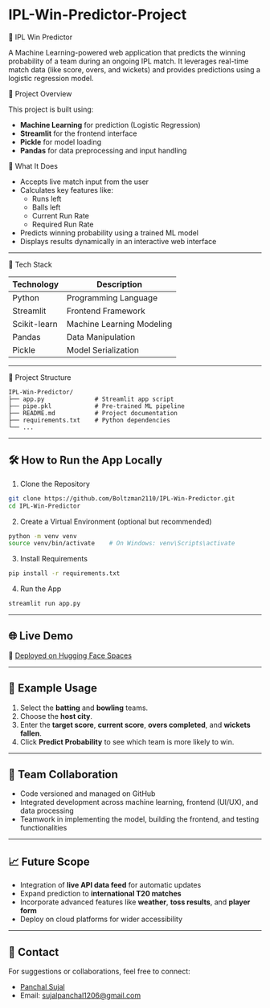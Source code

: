 # IPL-Win-Predictor-Project


 🏏 IPL Win Predictor

A Machine Learning-powered web application that predicts the winning probability of a team during an ongoing IPL match. It leverages real-time match data (like score, overs, and wickets) and provides predictions using a logistic regression model.

 🚀 Project Overview

This project is built using:
- **Machine Learning** for prediction (Logistic Regression)
- **Streamlit** for the frontend interface
- **Pickle** for model loading
- **Pandas** for data preprocessing and input handling

 🔮 What It Does

- Accepts live match input from the user
- Calculates key features like:
  - Runs left
  - Balls left
  - Current Run Rate
  - Required Run Rate
- Predicts winning probability using a trained ML model
- Displays results dynamically in an interactive web interface

---

 🧠 Tech Stack

| Technology      | Description                                      |
|-----------------|--------------------------------------------------|
| Python          | Programming Language                             |
| Streamlit       | Frontend Framework                               |
| Scikit-learn    | Machine Learning Modeling                        |
| Pandas          | Data Manipulation                                |
| Pickle          | Model Serialization                              |

---

 

 📂 Project Structure

```
IPL-Win-Predictor/
├── app.py              # Streamlit app script
├── pipe.pkl            # Pre-trained ML pipeline
├── README.md           # Project documentation
├── requirements.txt    # Python dependencies
└── ...
```

---

## 🛠️ How to Run the App Locally

 1. Clone the Repository
```bash
git clone https://github.com/Boltzman2110/IPL-Win-Predictor.git
cd IPL-Win-Predictor
```

 2. Create a Virtual Environment (optional but recommended)
```bash
python -m venv venv
source venv/bin/activate    # On Windows: venv\Scripts\activate
```

 3. Install Requirements
```bash
pip install -r requirements.txt
```

 4. Run the App
```bash
streamlit run app.py
```

---

## 🌐 Live Demo

🔗 [Deployed on Hugging Face Spaces](https://huggingface.co/spaces/Boltzman2110/IPL-Win-Predictor)

---

## 🧪 Example Usage

1. Select the **batting** and **bowling** teams.
2. Choose the **host city**.
3. Enter the **target score**, **current score**, **overs completed**, and **wickets fallen**.
4. Click **Predict Probability** to see which team is more likely to win.

---

## 🤝 Team Collaboration

- Code versioned and managed on GitHub
- Integrated development across machine learning, frontend (UI/UX), and data processing
- Teamwork in implementing the model, building the frontend, and testing functionalities

---

## 📈 Future Scope

- Integration of **live API data feed** for automatic updates
- Expand prediction to **international T20 matches**
- Incorporate advanced features like **weather**, **toss results**, and **player form**
- Deploy on cloud platforms for wider accessibility

---




## 💬 Contact

For suggestions or collaborations, feel free to connect:
- [Panchal Sujal](https://github.com/Boltzman2110)
- Email: sujalpanchal1206@gmail.com
```


